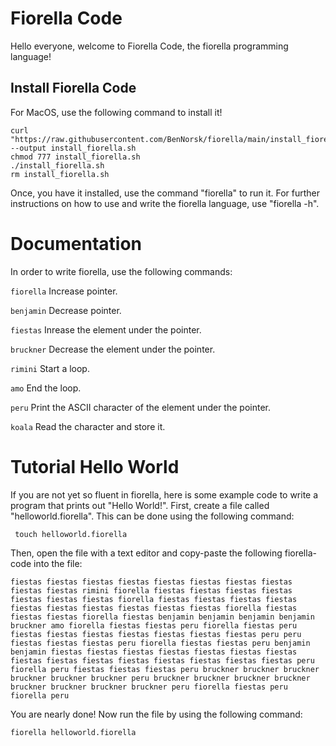 # Fiorella Code

Hello everyone, welcome to Fiorella Code, the fiorella programming language!

## Install Fiorella Code

For MacOS, use the following command to install it!
 ```
 curl "https://raw.githubusercontent.com/BenNorsk/fiorella/main/install_fiorella.sh" --output install_fiorella.sh
 chmod 777 install_fiorella.sh
 ./install_fiorella.sh
 rm install_fiorella.sh
 ```
 Once, you have it installed, use the command "fiorella" to run it. For further instructions on how to use and write the fiorella language, use "fiorella -h".
 
 # Documentation
 In order to write fiorella, use the following commands:
 
 ```fiorella```    Increase pointer.
 
 ```benjamin```    Decrease pointer.
 
 ```fiestas```     Inrease the element under the pointer.
 
 ```bruckner```    Decrease the element under the pointer.
 
 ```rimini```      Start a loop.
 
 ```amo```         End the loop.
 
 ```peru```        Print the ASCII character of the element under the pointer.
 
 ```koala```       Read the character and store it.
 

 
 # Tutorial Hello World
 
 If you are not yet so fluent in fiorella, here is some example code to write a program that prints out "Hello World!". First, create a file called "helloworld.fiorella". This can be done using the following command:
 
```
 touch helloworld.fiorella
```

Then, open the file with a text editor and copy-paste the following fiorella-code into the file:

```
fiestas fiestas fiestas fiestas fiestas fiestas fiestas fiestas fiestas fiestas rimini fiorella fiestas fiestas fiestas fiestas fiestas fiestas fiestas fiorella fiestas fiestas fiestas fiestas fiestas fiestas fiestas fiestas fiestas fiestas fiorella fiestas fiestas fiestas fiorella fiestas benjamin benjamin benjamin benjamin bruckner amo fiorella fiestas fiestas peru fiorella fiestas peru fiestas fiestas fiestas fiestas fiestas fiestas fiestas peru peru fiestas fiestas fiestas peru fiorella fiestas fiestas peru benjamin benjamin fiestas fiestas fiestas fiestas fiestas fiestas fiestas fiestas fiestas fiestas fiestas fiestas fiestas fiestas fiestas peru fiorella peru fiestas fiestas fiestas peru bruckner bruckner bruckner bruckner bruckner bruckner peru bruckner bruckner bruckner bruckner bruckner bruckner bruckner bruckner peru fiorella fiestas peru fiorella peru
```
You are nearly done! Now run the file by using the following command:

```
fiorella helloworld.fiorella
```
